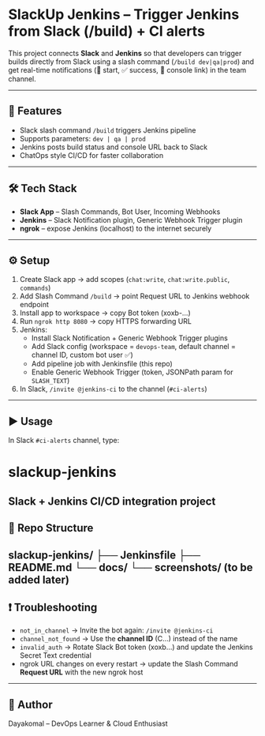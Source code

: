 # SlackUp Jenkins – Trigger Jenkins from Slack (/build) + CI alerts

This project connects **Slack** and **Jenkins** so that developers can trigger builds directly from Slack using a slash command (`/build dev|qa|prod`) and get real-time notifications (🚀 start, ✅ success, 📎 console link) in the team channel.

---

## 🚀 Features
- Slack slash command `/build` triggers Jenkins pipeline
- Supports parameters: `dev | qa | prod`
- Jenkins posts build status and console URL back to Slack
- ChatOps style CI/CD for faster collaboration

---

## 🛠️ Tech Stack
- **Slack App** – Slash Commands, Bot User, Incoming Webhooks  
- **Jenkins** – Slack Notification plugin, Generic Webhook Trigger plugin  
- **ngrok** – expose Jenkins (localhost) to the internet securely  

---

## ⚙️ Setup
1. Create Slack app → add scopes (`chat:write`, `chat:write.public`, `commands`)  
2. Add Slash Command `/build` → point Request URL to Jenkins webhook endpoint  
3. Install app to workspace → copy Bot token (xoxb-…)  
4. Run `ngrok http 8080` → copy HTTPS forwarding URL  
5. Jenkins:
   - Install Slack Notification + Generic Webhook Trigger plugins  
   - Add Slack config (workspace = `devops-team`, default channel = channel ID, custom bot user ✅)  
   - Add pipeline job with Jenkinsfile (this repo)  
   - Enable Generic Webhook Trigger (token, JSONPath param for `SLASH_TEXT`)  
6. In Slack, `/invite @jenkins-ci` to the channel (`#ci-alerts`)  

---

## ▶️ Usage
In Slack `#ci-alerts` channel, type:
# slackup-jenkins
Slack + Jenkins CI/CD integration project
---

## 📂 Repo Structure
slackup-jenkins/
├── Jenkinsfile
├── README.md
└── docs/
    └── screenshots/   (to be added later)
---

## ❗ Troubleshooting
- `not_in_channel` → Invite the bot again: `/invite @jenkins-ci`
- `channel_not_found` → Use the **channel ID** (C…) instead of the name
- `invalid_auth` → Rotate Slack Bot token (xoxb…) and update the Jenkins Secret Text credential
- ngrok URL changes on every restart → update the Slash Command **Request URL** with the new ngrok host

---

## 🙌 Author
Dayakomal – DevOps Learner & Cloud Enthusiast


